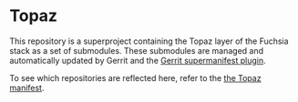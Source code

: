 Topaz
=====

This repository is a superproject containing the Topaz layer of the Fuchsia
stack as a set of submodules. These submodules are managed and automatically
updated by Gerrit and the [Gerrit supermanifest
plugin](https://gerrit.googlesource.com/plugins/supermanifest/+/master/src/main/resources/Documentation/about.md).

To see which repositories are reflected here, refer to the [the Topaz
manifest](https://fuchsia.googlesource.com/manifest/+/master/topaz).

